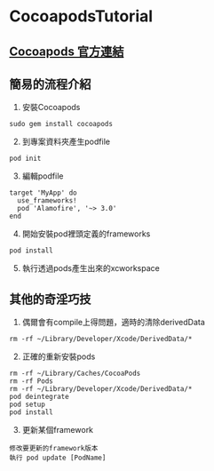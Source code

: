 # CocoapodsTutorial

## [Cocoapods 官方連結](https://guides.cocoapods.org)

## 簡易的流程介紹

1. 安裝Cocoapods
    
  ```no-highlight
  sudo gem install cocoapods
  ```

2. 到專案資料夾產生podfile

  ```
  pod init
  ```

3. 編輯podfile

  ```
  target 'MyApp' do
    use_frameworks!
    pod 'Alamofire', '~> 3.0'
  end
  ```
  
4. 開始安裝pod裡頭定義的frameworks

  ```
  pod install
  ```
  
5. 執行透過pods產生出來的xcworkspace
  
## 其他的奇淫巧技

1. 偶爾會有compile上得問題，適時的清除derivedData

  ```
  rm -rf ~/Library/Developer/Xcode/DerivedData/*
  ```
  
2. 正確的重新安裝pods

  ```
  rm -rf ~/Library/Caches/CocoaPods
  rm -rf Pods
  rm -rf ~/Library/Developer/Xcode/DerivedData/*
  pod deintegrate
  pod setup
  pod install
  ```
  
3. 更新某個framework
  ```
  修改要更新的framework版本
  執行 pod update [PodName]
  ```
